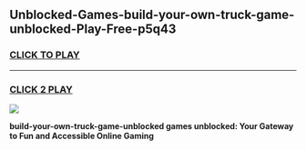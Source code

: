 
## Unblocked-Games-build-your-own-truck-game-unblocked-Play-Free-p5q43
<h3>
<a href="https://premium76.site?title=build-your-own-truck-game-unblocked&ref=21A">CLICK TO PLAY</a></h3>
<hr>

<h3>
<a href="https://premium76.site?title=build-your-own-truck-game-unblocked&ref=21A">CLICK 2 PLAY</a>
  
</h3>

<a href="https://premium76.site?title=build-your-own-truck-game-unblocked&ref=21A"><img src="https://clearcache.store/games.png"></a>


**build-your-own-truck-game-unblocked games unblocked: Your Gateway to Fun and Accessible Online Gaming**
